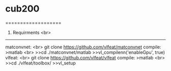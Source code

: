 # cub200
===================

1. Requirments \<br>
----------------
matconvnet: \<br>
	git clone https://github.com/vlfeat/matconvnet
  compile: >matlab \<br>
	>>cd ./matconvnet/matlab
	>>vl_compilenn('enableGpu', true)
vlfeat: \<br>
	git clone https://github.com/vlfeat/vlfeat
  compile: >matlab \<br>
	>>cd ./vlfeat/toolbox/
	>>vl_setup

